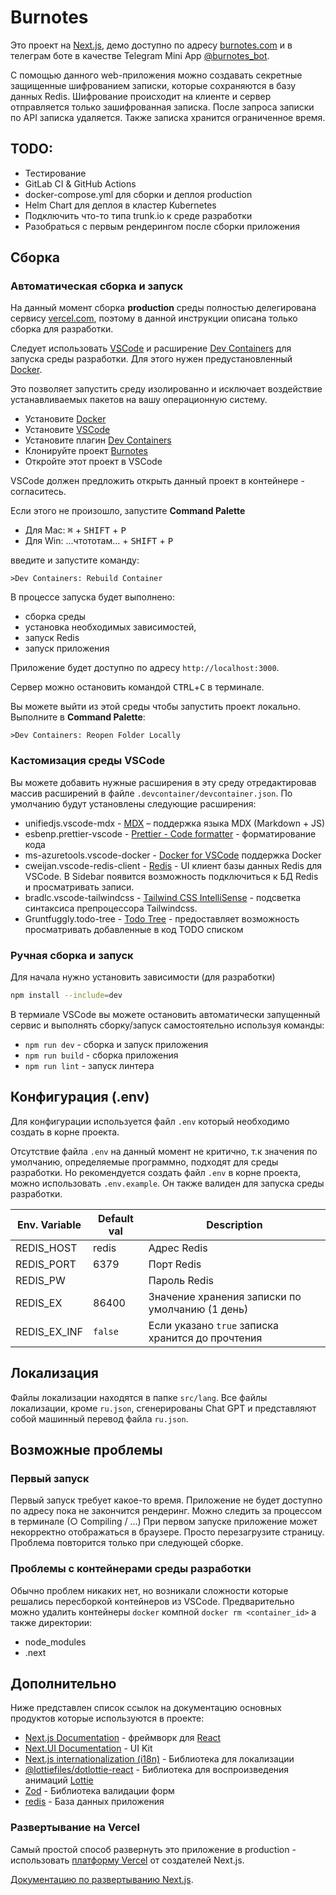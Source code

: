 # Burnotes

Это проект на [Next.js](https://nextjs.org/), демо доступно по адресу [burnotes.com](https://burnotes.com/) и в телеграм боте в качестве Telegram Mini App [@burnotes_bot](https://t.me/burnotes_bot).

С помощью данного web-приложения можно создавать секретные защищенные шифрованием записки, которые сохраняются в базу данных Redis. Шифрование происходит на клиенте и сервер отправляется только зашифрованная записка. После запроса записки по API записка удаляется. Также записка хранится ограниченное время.

## TODO:

- Тестирование
- GitLab CI & GitHub Actions
- docker-compose.yml для сборки и деплоя production
- Helm Chart для деплоя в кластер Kubernetes
- Подключить что-то типа trunk.io к среде разработки
- Разобраться с первым рендерингом после сборки приложения

## Сборка

### Автоматическая сборка и запуск

На данный момент сборка **production** среды полностью делегирована сервису [vercel.com](https://vercel.com/), поэтому в данной инструкции описана только сборка для разработки.

Следует использовать [VSCode](https://code.visualstudio.com/) и расширение [Dev Containers](https://marketplace.visualstudio.com/items?itemName=ms-vscode-remote.remote-containers) для запуска среды разработки. Для этого нужен предустановленный [Docker](https://www.docker.com/).

Это позволяет запустить среду изолированно и исключает воздействие устанавливаемых пакетов на вашу операционную систему.

- Установите [Docker](https://www.docker.com/)
- Установите [VSCode](https://code.visualstudio.com/)
- Установите плагин [Dev Containers](https://marketplace.visualstudio.com/items?itemName=ms-vscode-remote.remote-containers)
- Клонируйте проект [Burnotes](https://github.com/karpulix/burnotes)
- Откройте этот проект в VSCode

VSCode должен предложить открыть данный проект в контейнере - согласитесь.

Если этого не произошло, запустите **Command Palette**

- Для Mac: <kbd>⌘</kbd> + <kbd>SHIFT</kbd> + <kbd>P</kbd>
- Для Win: ...чтототам... + <kbd>SHIFT</kbd> + <kbd>P</kbd>

введите и запустите команду:

```text
>Dev Containers: Rebuild Container
```

В процессе запуска будет выполнено:

- сборка среды
- установка необходимых зависимостей, 
- запуск Redis
- запуск приложения

Приложение будет доступно по адресу `http://localhost:3000`.

Сервер можно остановить командой <kbd>CTRL</kbd>+<kbd>C</kbd> в терминале.

Вы можете выйти из этой среды чтобы запустить проект локально. Выполните в **Command Palette**:

```text
>Dev Containers: Reopen Folder Locally
```

### Кастомизация среды VSCode

Вы можете добавить нужные расширения в эту среду отредактировав массив расширений в файле `.devcontainer/devcontainer.json`. По умолчанию будут установлены следующие расширения:

- unifiedjs.vscode-mdx - [MDX](https://marketplace.visualstudio.com/items?itemName=unifiedjs.vscode-mdx) – поддержка языка MDX (Markdown + JS)
- esbenp.prettier-vscode - [Prettier - Code formatter](https://marketplace.visualstudio.com/items?itemName=esbenp.prettier-vscode) - форматирование кода
- ms-azuretools.vscode-docker - [Docker for VSCode](ms-azuretools.vscode-docker) поддержка Docker
- cweijan.vscode-redis-client - [Redis](https://marketplace.visualstudio.com/items?itemName=cweijan.vscode-redis-client) - UI клиент базы данных Redis для VSCode. В Sidebar появится возможность подключиться к БД Redis и просматривать записи.
- bradlc.vscode-tailwindcss - [Tailwind CSS IntelliSense](https://marketplace.visualstudio.com/items?itemName=bradlc.vscode-tailwindcss) - подсветка синтаксиса препроцессора Tailwindcss.
- Gruntfuggly.todo-tree - [Todo Tree](https://marketplace.visualstudio.com/items?itemName=Gruntfuggly.todo-tree) - предоставляет возможность просматривать добавленные в код TODO списком

### Ручная сборка и запуск

Для начала нужно установить зависимости (для разработки)

```bash
npm install --include=dev
```

В термиале VSCode вы можете остановить автоматически запущенный сервис и выполнять сборку/запуск самостоятельно используя команды:

- `npm run dev` - сборка и запуск приложения
- `npm run build` - сборка приложения
- `npm run lint` - запуск линтера

## Конфигурация (.env)

Для конфигурации используется файл `.env` который необходимо создать в корне проекта.

Отсутствие файла `.env` на данный момент не критично, т.к значения по умолчанию, определяемые программно, подходят для среды разработки.
Но рекомендуется создать файл `.env` в корне проекта, можно использовать `.env.example`. Он также валиден для запуска среды разработки.

| Env. Variable | Default val | Description                                       |
| ------------- | ----------- | ------------------------------------------------- |
| REDIS_HOST    | redis       | Адрес Redis                                       |
| REDIS_PORT    | 6379        | Порт Redis                                        |
| REDIS_PW      |             | Пароль Redis                                      |
| REDIS_EX      | 86400       | Значение хранения записки по умолчанию (1 день)   |
| REDIS_EX_INF  | `false`     | Если указано `true` записка хранится до прочтения |

## Локализация

Файлы локализации находятся в папке `src/lang`.
Все файлы локализации, кроме `ru.json`, сгенерированы Chat GPT и представляют собой машинный перевод файла `ru.json`.

## Возможные проблемы

### Первый запуск

Первый запуск требует какое-то время. Приложение не будет доступно по адресу пока не закончится рендеринг. Можно следить за процессом в терминале (○ Compiling / ...) При первом запуске приложение может некорректно отображаться в браузере. Просто перезагрузите страницу. Проблема повторится только при следующей сборке.

### Проблемы с контейнерами среды разработки

Обычно проблем никаких нет, но возникали сложности которые решались пересборкой контейнеров из VSCode.
Предварительно можно удалить контейнеры `docker` компной `docker rm <container_id>` а также директории:

- node_modules
- .next

## Дополнительно

Ниже представлен список ссылок на документацию основных продуктов которые используются в проекте:

- [Next.js Documentation](https://nextjs.org/docs) - фреймворк для [React](https://react.dev/)
- [Next.UI Documentation](https://nextui.org/docs/) - UI Kit
- [Next.js internationalization (i18n)](https://next-intl-docs.vercel.app/docs/getting-started) - Библиотека для локализации
- [@lottiefiles/dotlottie-react](https://developers.lottiefiles.com/docs/dotlottie-player/dotlottie-react/) - Библиотека для воспроизведения анимаций [Lottie](https://lottiefiles.com/free-animations/svg)
- [Zod](https://zod.dev/) - Библиотека валидации форм
- [redis](https://redis.io/) - База данных приложения

### Развертывание на Vercel

Самый простой способ развернуть это приложение в production - использовать [платформу Vercel](https://vercel.com/new?utm_medium=default-template&filter=next.js&utm_source=create-next-app&utm_campaign=create-next-app-readme) от создателей Next.js.

[Документацию по развертыванию Next.js](https://nextjs.org/docs/deployment).
